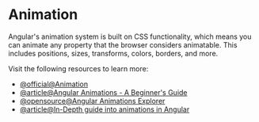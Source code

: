 # Animation

Angular's animation system is built on CSS functionality, which means you can animate any property that the browser considers animatable. This includes positions, sizes, transforms, colors, borders, and more.

Visit the following resources to learn more:

- [@official@Animation](https://angular.dev/guide/animations)
- [@article@Angular Animations - A Beginner's Guide](https://www.angularminds.com/blog/angular-animations-a-beginners-guide)
- [@opensource@Angular Animations Explorer](https://github.com/williamjuan027/angular-animations-explorer)
- [@article@In-Depth guide into animations in Angular](https://angularindepth.com/posts/1285/in-depth-guide-into-animations-in-angular)